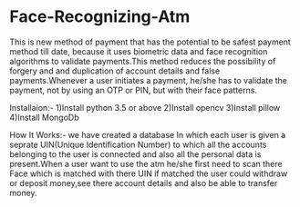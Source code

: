 # Face-Recognizing-Atm
This is new method of payment that has the potential to be safest payment method till date, because it uses biometric data and face recognition algorithms to validate payments.This method reduces the possibility of forgery and and duplication of account details and false payments.Whenever a user initiates a payment, he/she has to validate the payment, not by using an OTP or PIN, but with their face patterns.

Installaion:-
1)Install python 3.5 or above 
2)Install opencv 
3)Install pillow 
4)Install MongoDb 

How It Works:-
we have created a database In which each user is given a seprate UIN(Unique Identification Number) to which all the accounts belonging to the user is connected and also all the personal data is present.When a user want to use the atm he/she first need to scan there Face which is matched with there UIN if matched the user could withdraw or deposit money,see there account details and also be able to transfer money. 
